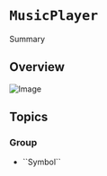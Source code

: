 # ``MusicPlayer``

<!--@START_MENU_TOKEN@-->Summary<!--@END_MENU_TOKEN@-->

## Overview
![Image](1)

## Topics

### <!--@START_MENU_TOKEN@-->Group<!--@END_MENU_TOKEN@-->

- <!--@START_MENU_TOKEN@-->``Symbol``<!--@END_MENU_TOKEN@-->
